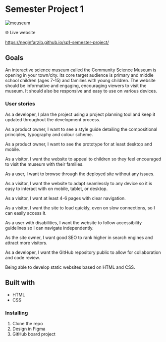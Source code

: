 # Semester Project 1
![meuseum](https://github.com/user-attachments/assets/48e4be83-f7fe-4067-ac5a-91311efc3372)

🌐 Live website

https://neginfarzib.github.io/sp1-semester-project/




 ## Goals
 An interactive science museum called the Community Science Museum is opening in your town/city. Its core target audience is primary and middle school children (ages 7-15) and families with young children. 
The website should be informative and engaging, encouraging viewers to visit the museum. It should also be responsive and easy to use on various devices.
 


### User stories
  
As a developer, I plan the project using a project planning tool and keep it updated throughout the development process. 

As a product owner, I want to see a style guide detailing the compositional principles, typography and colour scheme. 

As a product owner, I want to see the prototype for at least desktop and mobile. 

As a visitor, I want the website to appeal to children so they feel encouraged to visit the museum with their families. 

As a user, I want to browse through the deployed site without any issues. 

As a visitor, I want the website to adapt seamlessly to any device so it is easy to interact with on mobile, tablet, or desktop. 

As a visitor, I want at least 4-6 pages with clear navigation. 

As a visitor, I want the site to load quickly, even on slow connections, so I can easily access it. 

As a user with disabilities, I want the website to follow accessibility guidelines so I can navigate independently. 

As the site owner, I want good SEO to rank higher in search engines and attract more visitors. 

As a developer, I want the GitHub repository public to allow for collaboration and code review. 

Being able to develop static websites based on HTML and CSS. 
 
 
 ## Built with  
- HTML
- CSS




 ### Installing

1. Clone the repo
2. Design in Figma
3. GitHub board project



  
